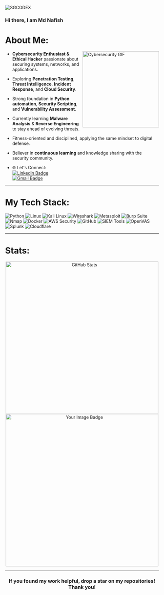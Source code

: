 <p align="left"> 
  <img src="https://komarev.com/ghpvc/?username=SGCODEX&color=green" alt="SGCODEX" /> 
</p>

### Hi there, I am Md Nafish 

#  About Me:
<img align="right" src="https://media.giphy.com/media/v1.Y2lkPWVjZjA1ZTQ3YTN1eXF6eHlreWRyMzE2dDk2bWNqeGh0ZDUxbjg2OXg2czR1a3BrcyZlcD12MV9naWZzX3NlYXJjaCZjdD1n/tefoK7heN3Y4V36BT2/giphy.gif" alt="Cybersecurity GIF" width="250" height="250">

-  **Cybersecurity Enthusiast & Ethical Hacker** passionate about securing systems, networks, and applications.  
-  Exploring **Penetration Testing**, **Threat Intelligence**, **Incident Response**, and **Cloud Security**.  
-  Strong foundation in **Python automation**, **Security Scripting**, and **Vulnerability Assessment**.  
-  Currently learning **Malware Analysis** & **Reverse Engineering** to stay ahead of evolving threats.  
-  Fitness-oriented and disciplined, applying the same mindset to digital defense.  
-  Believer in **continuous learning** and knowledge sharing with the security community.

- 🌐 Let's Connect:  
[![Linkedin Badge](https://img.shields.io/badge/-MD%20Nafish-blue?style=flat-square&logo=Linkedin&logoColor=white&link=https://www.linkedin.com/in/md-nafish/)](https://www.linkedin.com/in/md-nafish/)  
[![Gmail Badge](https://img.shields.io/badge/-md.nafish0007@gmail.com-c14438?style=flat-square&logo=Gmail&logoColor=white&link=mailto:md.nafish0007@gmail.com)](mailto:md.nafish0007@gmail.com) 

---

# My Tech Stack:
![Python](https://img.shields.io/badge/Python-FFD43B?style=for-the-badge&logo=python&logoColor=blue)
![Linux](https://img.shields.io/badge/Linux-FCC624?style=for-the-badge&logo=linux&logoColor=black)
![Kali Linux](https://img.shields.io/badge/Kali_Linux-268BEE?style=for-the-badge&logo=kalilinux&logoColor=white)
![Wireshark](https://img.shields.io/badge/Wireshark-1679A7?style=for-the-badge&logo=wireshark&logoColor=white)
![Metasploit](https://img.shields.io/badge/Metasploit-2E2E2E?style=for-the-badge&logo=metasploit&logoColor=white)
![Burp Suite](https://img.shields.io/badge/Burp_Suite-FE7300?style=for-the-badge&logo=burpsuite&logoColor=white)
![Nmap](https://img.shields.io/badge/Nmap-00457C?style=for-the-badge&logo=nmap&logoColor=white)
![Docker](https://img.shields.io/badge/Docker-2CA5E0?style=for-the-badge&logo=docker&logoColor=white)
![AWS Security](https://img.shields.io/badge/AWS_Security-FF9900?style=for-the-badge&logo=amazonaws&logoColor=white)
![GitHub](https://img.shields.io/badge/GitHub_Security-100000?style=for-the-badge&logo=github&logoColor=white)
![SIEM Tools](https://img.shields.io/badge/SIEM-FF4500?style=for-the-badge)
![OpenVAS](https://img.shields.io/badge/OpenVAS-2E8B57?style=for-the-badge)
![Splunk](https://img.shields.io/badge/Splunk-000000?style=for-the-badge&logo=splunk&logoColor=white)
![Cloudflare](https://img.shields.io/badge/Cloudflare-F38020?style=for-the-badge&logo=cloudflare&logoColor=white)

---

# Stats:
<p align="center">
    <img src="https://github-readme-stats.vercel.app/api?username=md-nafish0007&theme=radical&show_icons=true&count_private=true" alt="GitHub Stats" width="500"/>
    <img src="https://tryhackme-badges.s3.amazonaws.com/XxMDNxX.png" alt="Your Image Badge" width="500"/>
</p>

---

<div align="center">
    <h3 align="center">If you found my work helpful, drop a star on my repositories! Thank you! </h3>
</div>
